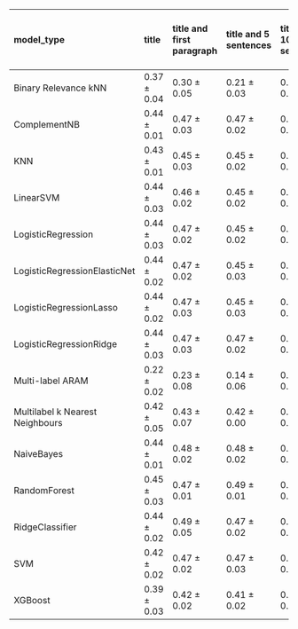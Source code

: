 | model_type                      | title           | title and first paragraph   | title and 5 sentences   | title and 10 sentences   | title and first sentence each paragraph   | raw text            |
|:--------------------------------|:----------------|:----------------------------|:------------------------|:-------------------------|:------------------------------------------|:--------------------|
| Binary Relevance kNN            | 0.37 $\pm$ 0.04 | 0.30 $\pm$ 0.05             | 0.21 $\pm$ 0.03         | 0.48 $\pm$ 0.06          | 0.23 $\pm$ 0.02                           | 0.44 $\pm$ 0.04     |
| ComplementNB                    | 0.44 $\pm$ 0.01 | 0.47 $\pm$ 0.03             | 0.47 $\pm$ 0.02         | 0.48 $\pm$ 0.03          | 0.48 $\pm$ 0.04                           | 0.54 $\pm$ 0.03     |
| KNN                             | 0.43 $\pm$ 0.01 | 0.45 $\pm$ 0.03             | 0.45 $\pm$ 0.02         | 0.46 $\pm$ 0.03          | 0.44 $\pm$ 0.03                           | 0.47 $\pm$ 0.04     |
| LinearSVM                       | 0.44 $\pm$ 0.03 | 0.46 $\pm$ 0.02             | 0.45 $\pm$ 0.02         | 0.46 $\pm$ 0.02          | 0.42 $\pm$ 0.03                           | 0.48 $\pm$ 0.02     |
| LogisticRegression              | 0.44 $\pm$ 0.03 | 0.47 $\pm$ 0.02             | 0.45 $\pm$ 0.02         | 0.46 $\pm$ 0.04          | 0.46 $\pm$ 0.04                           | 0.50 $\pm$ 0.02     |
| LogisticRegressionElasticNet    | 0.44 $\pm$ 0.02 | 0.47 $\pm$ 0.02             | 0.45 $\pm$ 0.03         | 0.48 $\pm$ 0.03          | 0.49 $\pm$ 0.06                           | 0.53 $\pm$ 0.02     |
| LogisticRegressionLasso         | 0.44 $\pm$ 0.02 | 0.47 $\pm$ 0.03             | 0.45 $\pm$ 0.03         | 0.47 $\pm$ 0.04          | 0.48 $\pm$ 0.05                           | 0.53 $\pm$ 0.01     |
| LogisticRegressionRidge         | 0.44 $\pm$ 0.03 | 0.47 $\pm$ 0.03             | 0.47 $\pm$ 0.02         | 0.48 $\pm$ 0.03          | 0.46 $\pm$ 0.04                           | 0.49 $\pm$ 0.03     |
| Multi-label ARAM                | 0.22 $\pm$ 0.02 | 0.23 $\pm$ 0.08             | 0.14 $\pm$ 0.06         | 0.14 $\pm$ 0.04          | 0.20 $\pm$ 0.09                           | 0.32 $\pm$ 0.01     |
| Multilabel k Nearest Neighbours | 0.42 $\pm$ 0.05 | 0.43 $\pm$ 0.07             | 0.42 $\pm$ 0.00         | 0.49 $\pm$ 0.04          | 0.43 $\pm$ 0.03                           | 0.51 $\pm$ 0.05     |
| NaiveBayes                      | 0.44 $\pm$ 0.01 | 0.48 $\pm$ 0.02             | 0.48 $\pm$ 0.02         | 0.48 $\pm$ 0.02          | 0.48 $\pm$ 0.04                           | 0.55 $\pm$ 0.03     |
| RandomForest                    | 0.45 $\pm$ 0.03 | 0.47 $\pm$ 0.01             | 0.49 $\pm$ 0.01         | 0.50 $\pm$ 0.02          | 0.52 $\pm$ 0.03                           | **0.59 $\pm$ 0.01** |
| RidgeClassifier                 | 0.44 $\pm$ 0.02 | 0.49 $\pm$ 0.05             | 0.47 $\pm$ 0.02         | 0.48 $\pm$ 0.04          | 0.47 $\pm$ 0.04                           | 0.55 $\pm$ 0.03     |
| SVM                             | 0.42 $\pm$ 0.02 | 0.47 $\pm$ 0.02             | 0.47 $\pm$ 0.03         | 0.48 $\pm$ 0.03          | 0.47 $\pm$ 0.01                           | 0.54 $\pm$ 0.02     |
| XGBoost                         | 0.39 $\pm$ 0.03 | 0.42 $\pm$ 0.02             | 0.41 $\pm$ 0.02         | 0.42 $\pm$ 0.01          | 0.42 $\pm$ 0.00                           | 0.48 $\pm$ 0.04     |